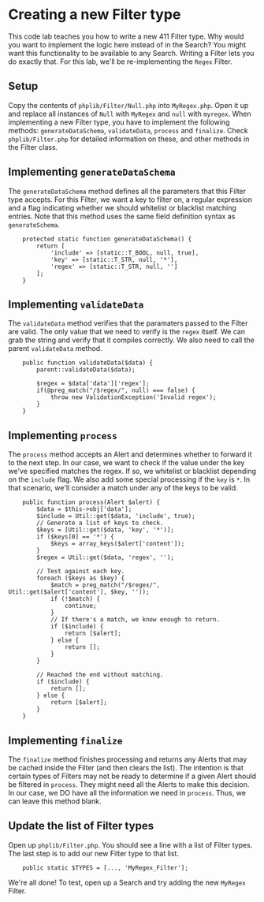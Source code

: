 Creating a new Filter type
==========================

This code lab teaches you how to write a new 411 Filter type. Why would you want to implement the logic here instead of in the Search? You might want this functionality to be available to any Search. Writing a Filter lets you do exactly that. For this lab, we'll be re-implementing the `Regex` Filter.


Setup
-----

Copy the contents of `phplib/Filter/Null.php` into `MyRegex.php`. Open it up and replace all instances of `Null` with `MyRegex` and `null` with `myregex`. When implementing a new Filter type, you have to implement the following methods: `generateDataSchema`, `validateData`, `process` and `finalize`. Check `phplib/Filter.php` for detailed information on these, and other methods in the Filter class.


Implementing `generateDataSchema`
---------------------------------

The `generateDataSchema` method defines all the parameters that this Filter type accepts. For this Filter, we want a key to filter on, a regular expression and a flag indicating whether we should whitelist or blacklist matching entries. Note that this method uses the same field definition syntax as `generateSchema`.
```
    protected static function generateDataSchema() {
        return [
            'include' => [static::T_BOOL, null, true],
            'key' => [static::T_STR, null, '*'],
            'regex' => [static::T_STR, null, '']
        ];
    }
```


Implementing `validateData`
---------------------------

The `validateData` method verifies that the paramaters passed to the Filter are valid. The only value that we need to verify is the `regex` itself. We can grab the string and verify that it compiles correctly. We also need to call the parent `validateData` method.
```
    public function validateData($data) {
        parent::validateData($data);

        $regex = $data['data']['regex'];
        if(@preg_match("/$regex/", null) === false) {
            throw new ValidationException('Invalid regex');
        }
    }
```


Implementing `process`
----------------------

The `process` method accepts an Alert and determines whether to forward it to the next step. In our case, we want to check if the value under the key we've specified matches the regex. If so, we whitelist or blacklist depending on the `include` flag. We also add some special processing if the `key` is `*`. In that scenario, we'll consider a match under any of the keys to be valid.
```
    public function process(Alert $alert) {
        $data = $this->obj['data'];
        $include = Util::get($data, 'include', true);
        // Generate a list of keys to check.
        $keys = [Util::get($data, 'key', '*')];
        if ($keys[0] == '*') {
            $keys = array_keys($alert['content']);
        }
        $regex = Util::get($data, 'regex', '');

        // Test against each key.
        foreach ($keys as $key) {
            $match = preg_match("/$regex/", Util::get($alert['content'], $key, ''));
            if (!$match) {
                continue;
            }
            // If there's a match, we know enough to return.
            if ($include) {
                return [$alert];
            } else {
                return [];
            }
        }

        // Reached the end without matching.
        if ($include) {
            return [];
        } else {
            return [$alert];
        }
    }
```


Implementing `finalize`
-----------------------

The `finalize` method finishes processing and returns any Alerts that may be cached inside the Filter (and then clears the list). The intention is that certain types of Filters may not be ready to determine if a given Alert should be filtered in `process`. They might need all the Alerts to make this decision. In our case, we DO have all the information we need in `process`. Thus, we can leave this method blank.


Update the list of Filter types
-------------------------------

Open up `phplib/Filter.php`. You should see a line with a list of Filter types. The last step is to add our new Filter type to that list.
```
    public static $TYPES = [..., 'MyRegex_Filter'];
```

We're all done! To test, open up a Search and try adding the new `MyRegex` Filter.
